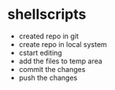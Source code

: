 # shellscripts
* created repo in git
* create repo in local system
* cstart editing
* add the files to temp area
* commit the changes
* push the changes
